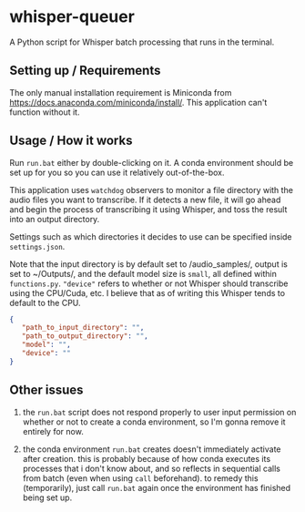 # whisper-queuer
A Python script for Whisper batch processing that runs in the terminal.

## Setting up / Requirements
The only manual installation requirement is Miniconda from https://docs.anaconda.com/miniconda/install/. This application can't function without it.

## Usage / How it works
Run `run.bat` either by double-clicking on it. A conda environment should be set up for you so you can use it relatively out-of-the-box.

This application uses `watchdog` observers to monitor a file directory with the audio files you want to transcribe. If it detects a new file, it will go ahead and begin the process of transcribing it using Whisper, and toss the result into an output directory.

Settings such as which directories it decides to use can be specified inside `settings.json`. 

Note that the input directory is by default set to /audio_samples/, output is set to ~/Outputs/, and the default model size is `small`, all defined within `functions.py`. 
`"device"` refers to whether or not Whisper should transcribe using the CPU/Cuda, etc. I believe that as of writing this Whisper tends to default to the CPU.

~~~ json
{
   "path_to_input_directory": "",
   "path_to_output_directory": "",
   "model": "",
   "device": ""
}
~~~

## Other issues

1. the `run.bat` script does not respond properly to user input permission on whether or not to create a conda environment, so I'm gonna remove it entirely for now.

2. the conda environment `run.bat` creates doesn't immediately activate after creation. this is probably because of how conda executes its processes that i don't know about, and so reflects in sequential calls from batch (even when using `call` beforehand). to remedy this (temporarily), just call `run.bat` again once the environment has finished being set up.

